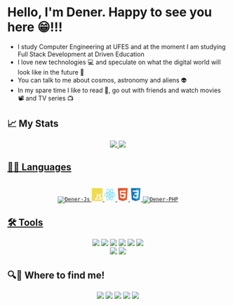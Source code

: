 # Hello, I'm Dener. Happy to see you here 😁!!!

- I study Computer Engineering at UFES and at the moment I am studying Full Stack Development at Driven Education
- I love new technologies 💻 and speculate on what the digital world will look like in the future 🔮
- You can talk to me about cosmos, astronomy and aliens 👽
- In my spare time I like to read 📖, go out with friends and watch movies 📽️ and TV series 📺


## 📈 My Stats

<div align="center">
  <a href="https://github.com/denersg">
  <img height="180em" src="https://github-readme-stats.vercel.app/api?username=denersg&show_icons=true&theme=tokyonight&include_all_commits=true&count_private=true"/>
  <img height="180em" src="https://github-readme-stats.vercel.app/api/top-langs/?username=denersg&layout=compact&langs_count=7&theme=tokyonight"/>
</div>

## 👨‍💻 Languages

<div align="center" style="display: inline_block"><br>
  <code><img width="5%" alt="Dener-Js" height="40" src="https://cdn.jsdelivr.net/gh/devicons/devicon/icons/c/c-original.svg" /></code>
  <code><img width="5%" alt="Dener-Js" height="30" src="https://raw.githubusercontent.com/devicons/devicon/master/icons/javascript/javascript-plain.svg"></code>
  <code><img width="5%" alt="Dener-React" height="30" src="https://raw.githubusercontent.com/devicons/devicon/master/icons/react/react-original.svg"></code>
  <code><img width="5%" alt="Dener-HTML" height="30" src="https://raw.githubusercontent.com/devicons/devicon/master/icons/html5/html5-original.svg"></code>
  <code><img width="5%" alt="Dener-CSS" height="30" src="https://raw.githubusercontent.com/devicons/devicon/master/icons/css3/css3-original.svg"></code>
  <code><img width="5%" alt="Dener-PHP" height="50" src="https://cdn.jsdelivr.net/gh/devicons/devicon/icons/php/php-original.svg" /></code>
</div>

## 🛠️ Tools
  
<div align="center">
  
<a href="" target="_blank"><img src="https://img.shields.io/badge/Windows-0078D6?style=for-the-badge&logo=windows&logoColor=white" target="_blank"></a>
<a href="" target="_blank"><img src="https://img.shields.io/badge/Ubuntu-E95420?style=for-the-badge&logo=ubuntu&logoColor=white" target="_blank"></a>
<a href="" target="_blank"><img src="https://img.shields.io/badge/IntelliJIDEA-000000.svg?style=for-the-badge&logo=intellij-idea&logoColor=white" target="_blank"></a>
<a href="" target="_blank"><img src="https://img.shields.io/badge/Visual%20Studio%20Code-0078d7.svg?style=for-the-badge&logo=visual-studio-code&logoColor=white" target="_blank"></a>
<a href="" target="_blank"><img src="https://img.shields.io/badge/NetBeansIDE-1B6AC6.svg?style=for-the-badge&logo=apache-netbeans-ide&logoColor=white" target="_blank"></a>
<a href="" target="_blank"><img src="https://img.shields.io/badge/Markdown-000000?style=for-the-badge&logo=markdown&logoColor=white" target="_blank"></a>  
<a href="" target="_blank"><img src="https://img.shields.io/badge/git-%23F05033.svg?style=for-the-badge&logo=git&logoColor=white" target="_blank"></a>
<a href="" target="_blank"><img src="https://img.shields.io/badge/github-%23121011.svg?style=for-the-badge&logo=github&logoColor=white" target="_blank"></a>
  
</div>

## 🔍👨 Where to find me!
  
<div align="center"> 
  <a href = "mailto: dener.s.guimaraes@gmail.com"><img src="https://img.shields.io/badge/-Gmail-%23333?style=for-the-badge&logo=gmail&logoColor=white" target="_blank"></a>
  <a href = "https://www.linkedin.com/in/dener-silva-guimar%C3%A3es-380ba4232/"><img src="https://img.shields.io/badge/linkedin-%230077B5.svg?style=for-the-badge&logo=linkedin&logoColor=white" target="_blank"></a>
  <a href = "mailto:      "><img src="https://img.shields.io/badge/Discord-7289DA?style=for-the-badge&logo=discord&logoColor=white" target="_blank"></a>
  <a href = "mailto:      "><img src="https://img.shields.io/badge/Slack-4A154B?style=for-the-badge&logo=slack&logoColor=white" target="_blank"></a>
  <a href = "mailto:      "><img src="https://img.shields.io/badge/Zoom-2D8CFF?style=for-the-badge&logo=zoom&logoColor=white" target="_blank"></a>
 
</div>
  
<!--
**denersg/denersg** is a ✨ _special_ ✨ repository because its `README.md` (this file) appears on your GitHub profile.

Here are some ideas to get you started:

- 🔭 I’m currently working on ...
- 🌱 I’m currently learning ...
- 👯 I’m looking to collaborate on ...
- 🤔 I’m looking for help with ...
- 💬 Ask me about ...
- 📫 How to reach me: ...
- 😄 Pronouns: ...
- ⚡ Fun fact: ...
-->
